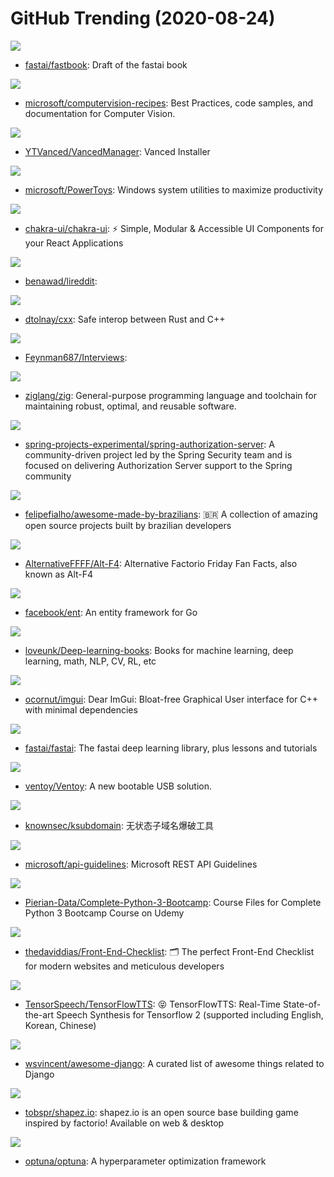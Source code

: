 # GitHub Trending (2020-08-24)

![](https://img.shields.io/badge/Jupyter%20Notebook-New%20321-green?style=flat-square&logo=appveyor)
- [fastai/fastbook](https://github.com/fastai/fastbook): Draft of the fastai book

![](https://img.shields.io/badge/Jupyter%20Notebook-New%20611-green?style=flat-square&logo=appveyor)
- [microsoft/computervision-recipes](https://github.com/microsoft/computervision-recipes): Best Practices, code samples, and documentation for Computer Vision.

![](https://img.shields.io/badge/Kotlin-New%2061-green?style=flat-square&logo=appveyor)
- [YTVanced/VancedManager](https://github.com/YTVanced/VancedManager): Vanced Installer

![](https://img.shields.io/badge/C%2B%2B-New%20315-green?style=flat-square&logo=appveyor)
- [microsoft/PowerToys](https://github.com/microsoft/PowerToys): Windows system utilities to maximize productivity

![](https://img.shields.io/badge/TypeScript-New%2091-green?style=flat-square&logo=appveyor)
- [chakra-ui/chakra-ui](https://github.com/chakra-ui/chakra-ui): ⚡️ Simple, Modular & Accessible UI Components for your React Applications

![](https://img.shields.io/badge/TypeScript-New%2067-green?style=flat-square&logo=appveyor)
- [benawad/lireddit](https://github.com/benawad/lireddit): 

![](https://img.shields.io/badge/Rust-New%2069-green?style=flat-square&logo=appveyor)
- [dtolnay/cxx](https://github.com/dtolnay/cxx): Safe interop between Rust and C++

![](https://img.shields.io/badge/none-New%2057-green?style=flat-square&logo=appveyor)
- [Feynman687/Interviews](https://github.com/Feynman687/Interviews): 

![](https://img.shields.io/badge/Zig-New%2043-green?style=flat-square&logo=appveyor)
- [ziglang/zig](https://github.com/ziglang/zig): General-purpose programming language and toolchain for maintaining robust, optimal, and reusable software.

![](https://img.shields.io/badge/Java-New%2086-green?style=flat-square&logo=appveyor)
- [spring-projects-experimental/spring-authorization-server](https://github.com/spring-projects-experimental/spring-authorization-server): A community-driven project led by the Spring Security team and is focused on delivering Authorization Server support to the Spring community

![](https://img.shields.io/badge/none-New%20245-green?style=flat-square&logo=appveyor)
- [felipefialho/awesome-made-by-brazilians](https://github.com/felipefialho/awesome-made-by-brazilians): 🇧🇷 A collection of amazing open source projects built by brazilian developers

![](https://img.shields.io/badge/CSS-New%2028-green?style=flat-square&logo=appveyor)
- [AlternativeFFFF/Alt-F4](https://github.com/AlternativeFFFF/Alt-F4): Alternative Factorio Friday Fan Facts, also known as Alt-F4

![](https://img.shields.io/badge/Go-New%20463-green?style=flat-square&logo=appveyor)
- [facebook/ent](https://github.com/facebook/ent): An entity framework for Go

![](https://img.shields.io/badge/none-New%20280-green?style=flat-square&logo=appveyor)
- [loveunk/Deep-learning-books](https://github.com/loveunk/Deep-learning-books): Books for machine learning, deep learning, math, NLP, CV, RL, etc

![](https://img.shields.io/badge/C%2B%2B-New%20233-green?style=flat-square&logo=appveyor)
- [ocornut/imgui](https://github.com/ocornut/imgui): Dear ImGui: Bloat-free Graphical User interface for C++ with minimal dependencies

![](https://img.shields.io/badge/Jupyter%20Notebook-New%20113-green?style=flat-square&logo=appveyor)
- [fastai/fastai](https://github.com/fastai/fastai): The fastai deep learning library, plus lessons and tutorials

![](https://img.shields.io/badge/C-New%20318-green?style=flat-square&logo=appveyor)
- [ventoy/Ventoy](https://github.com/ventoy/Ventoy): A new bootable USB solution.

![](https://img.shields.io/badge/Go-New%2077-green?style=flat-square&logo=appveyor)
- [knownsec/ksubdomain](https://github.com/knownsec/ksubdomain): 无状态子域名爆破工具

![](https://img.shields.io/badge/none-New%2054-green?style=flat-square&logo=appveyor)
- [microsoft/api-guidelines](https://github.com/microsoft/api-guidelines): Microsoft REST API Guidelines

![](https://img.shields.io/badge/Jupyter%20Notebook-New%2039-green?style=flat-square&logo=appveyor)
- [Pierian-Data/Complete-Python-3-Bootcamp](https://github.com/Pierian-Data/Complete-Python-3-Bootcamp): Course Files for Complete Python 3 Bootcamp Course on Udemy

![](https://img.shields.io/badge/none-New%20354-green?style=flat-square&logo=appveyor)
- [thedaviddias/Front-End-Checklist](https://github.com/thedaviddias/Front-End-Checklist): 🗂 The perfect Front-End Checklist for modern websites and meticulous developers

![](https://img.shields.io/badge/Python-New%2060-green?style=flat-square&logo=appveyor)
- [TensorSpeech/TensorFlowTTS](https://github.com/TensorSpeech/TensorFlowTTS): 😝 TensorFlowTTS: Real-Time State-of-the-art Speech Synthesis for Tensorflow 2 (supported including English, Korean, Chinese)

![](https://img.shields.io/badge/Makefile-New%20105-green?style=flat-square&logo=appveyor)
- [wsvincent/awesome-django](https://github.com/wsvincent/awesome-django): A curated list of awesome things related to Django

![](https://img.shields.io/badge/JavaScript-New%2068-green?style=flat-square&logo=appveyor)
- [tobspr/shapez.io](https://github.com/tobspr/shapez.io): shapez.io is an open source base building game inspired by factorio! Available on web & desktop

![](https://img.shields.io/badge/Python-New%2036-green?style=flat-square&logo=appveyor)
- [optuna/optuna](https://github.com/optuna/optuna): A hyperparameter optimization framework

